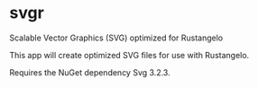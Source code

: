# svgr
Scalable Vector Graphics (SVG) optimized for Rustangelo

This app will create optimized SVG files for use with Rustangelo.

Requires the NuGet dependency Svg 3.2.3.
